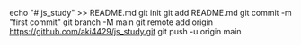 echo "# js_study" >> README.md
git init
git add README.md
git commit -m "first commit"
git branch -M main
git remote add origin https://github.com/aki4429/js_study.git
git push -u origin main
